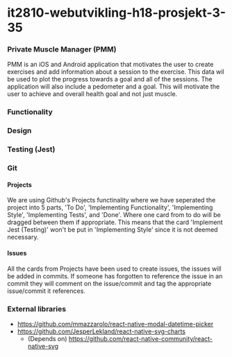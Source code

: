 # it2810-webutvikling-h18-prosjekt-3-35

### Private Muscle Manager (PMM)
PMM is an iOS and Android application that motivates the user to create exercises and add information about a session to the exercise. This data wil be used to plot the progress towards a goal and all of the sessions. The application will also include a pedometer and a goal. This will motivate the user to achieve and overall health goal and not just muscle.

### Functionality

### Design

### Testing (Jest)

### Git

#### Projects
We are using Github's Projects functinality where we have seperated the project into 5 parts, 'To Do', 'Implementing Functionality', 'Implementing Style', 'Implementing Tests', and 'Done'. Where one card from to do will be dragged between them if appropriate. This means that the card 'Implement Jest (Testing)' won't be put in 'Implementing Style' since it is not deemed necessary.

#### Issues
All the cards from Projects have been used to create issues, the issues will be added in commits. If someone has forgotten to reference the issue in an commit they will comment on the issue/commit and tag the appropriate issue/commit it references.

### External libraries
- https://github.com/mmazzarolo/react-native-modal-datetime-picker
- https://github.com/JesperLekland/react-native-svg-charts
    - (Depends on) https://github.com/react-native-community/react-native-svg
